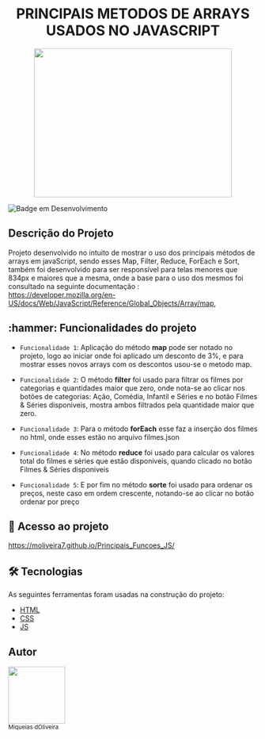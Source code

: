 
<h1 align="center"> PRINCIPAIS METODOS DE ARRAYS USADOS NO JAVASCRIPT </h1>

<p align="center">
<img width="400" height="300" src="https://user-images.githubusercontent.com/79464488/235380059-d2911952-d316-45ca-beeb-ab7bcba45ab3.png">
</p>


![Badge em Desenvolvimento](http://img.shields.io/static/v1?label=STATUS&message=EM%20DESENVOLVIMENTO&color=GREEN&style=for-the-badge)

 
<h2>Descrição do Projeto</h2>

Projeto desenvolvido no intuito de mostrar o uso dos principais métodos de arrays em javaScript, sendo esses Map, Filter, Reduce, ForEach e Sort, também foi desenvolvido para ser responsível para telas menores que 834px e maiores que a mesma, onde a base para o uso dos mesmos foi consultado na seguinte documentação :<br>https://developer.mozilla.org/en-US/docs/Web/JavaScript/Reference/Global_Objects/Array/map, 

<h2> :hammer: Funcionalidades do projeto</h2>

- `Funcionalidade 1`: Aplicação do método **map** pode ser notado no projeto, logo ao iniciar onde foi aplicado um desconto de 3%, e para mostrar esses novos 
                      arrays com os descontos usou-se o metodo map.
                      
- `Funcionalidade 2`: O método **filter** foi usado para filtrar os filmes por categorias e quantidades maior que zero, onde nota-se ao clicar nos botões de categorias: Ação, Comédia, Infantil e Séries e no botão Filmes & Séries disponiveis, mostra ambos filtrados pela quantidade maior que zero.

- `Funcionalidade 3`: Para o método **forEach** esse faz a inserção dos filmes no html, onde esses estão no arquivo filmes.json

- `Funcionalidade 4`: No método **reduce** foi usado para calcular os valores total do filmes e séries que estão disponiveis, quando clicado no botão Filmes & Séries   disponiveis 

- `Funcionalidade 5`: E por fim no método **sorte** foi usado para ordenar os preços, neste caso em ordem crescente, notando-se ao clicar no botão ordenar por preço
 
<h2> 📁 Acesso ao projeto</h2>

https://moliveira7.github.io/Principais_Funcoes_JS/


<h2> 🛠 Tecnologias </h2>

As seguintes ferramentas foram usadas na construção do projeto:

- [HTML](https://developer.mozilla.org/en-US/docs/Web/HTML)
- [CSS](https://developer.mozilla.org/en-US/docs/Web/CSS)
- [JS](https://developer.mozilla.org/en-US/docs/Web/JavaScript)



<h2> Autor </h2>

[<img src="https://user-images.githubusercontent.com/79464488/227403813-ee4aa30f-fa86-443e-a9b2-6a056945c377.jpeg" width=115><br><sub>Miqueias dOliveira</sub>](https://github.com/Moliveira7)


